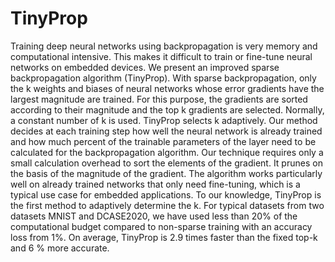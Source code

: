 # TinyProp
Training deep neural networks using backpropagation is very memory and computational intensive. This makes it difficult to train or fine-tune neural networks on embedded devices. We present an improved sparse backpropagation algorithm (TinyProp). With sparse backpropagation, only the k weights and biases of neural networks whose error gradients have the largest magnitude are trained. For this purpose, the gradients are sorted according to their magnitude and the top k gradients are selected. Normally, a constant number of k is used. TinyProp selects k adaptively. Our method decides at each training step how well the neural network is already trained and how much percent of the trainable parameters of the layer need to be calculated for the backpropagation algorithm. Our technique requires only a small calculation overhead to sort the elements of the gradient. It prunes on the basis of the magnitude of the gradient. The algorithm works particularly well on already trained networks that only need fine-tuning, which is a typical use case for embedded applications. To our knowledge, TinyProp is the first method to adaptively determine the k. For typical datasets from two datasets MNIST and DCASE2020, we have used less than 20\% of the computational budget compared to non-sparse training with an accuracy loss from 1\%. 
On average, TinyProp is 2.9 times faster than the fixed top-k and 6 \% more accurate.
